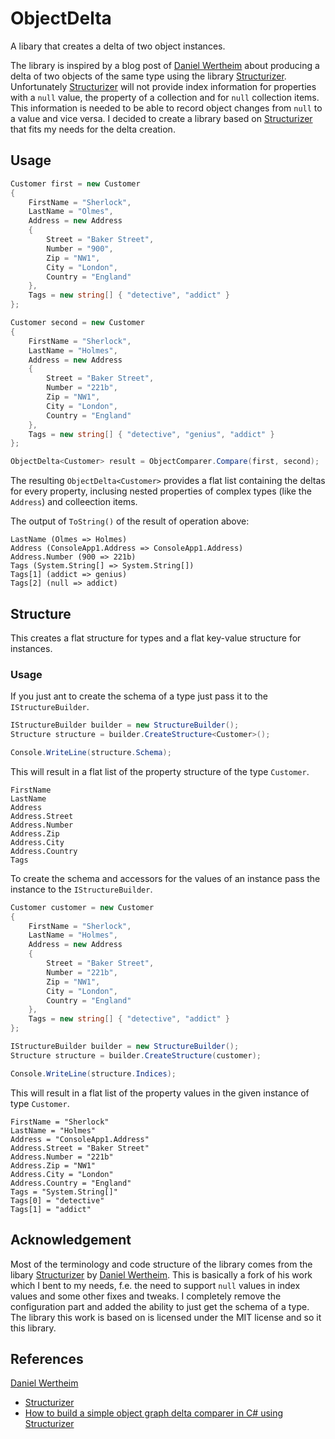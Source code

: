 # ObjectDelta

A libary that creates a delta of two object instances.

The library is inspired by a blog post of [Daniel Wertheim](https://github.com/danielwertheim) about
producing a delta of two objects of the same type using the library [Structurizer](https://github.com/danielwertheim/structurizer).
Unfortunately [Structurizer](https://github.com/danielwertheim/structurizer) will not provide index information 
for properties with a ```null``` value, the property of a collection and for ```null``` collection items.
This information is needed to be able to record object changes from ```null``` to a value and vice versa. 
I decided to create a library based on [Structurizer](https://github.com/danielwertheim/structurizer) that fits 
my needs for the delta creation.

## Usage

```C#
Customer first = new Customer
{
	FirstName = "Sherlock",
	LastName = "Olmes",
	Address = new Address
	{
		Street = "Baker Street",
		Number = "900",
		Zip = "NW1",
		City = "London",
		Country = "England"
	},
	Tags = new string[] { "detective", "addict" }
};

Customer second = new Customer
{
	FirstName = "Sherlock",
	LastName = "Holmes",
	Address = new Address
	{
		Street = "Baker Street",
		Number = "221b",
		Zip = "NW1",
		City = "London",
		Country = "England"
	},
	Tags = new string[] { "detective", "genius", "addict" }
};

ObjectDelta<Customer> result = ObjectComparer.Compare(first, second);
```

The resulting ```ObjectDelta<Customer>``` provides a flat list containing the deltas for every property,
inclusing nested properties of complex types (like the ```Address```) and colleection items. 

The output of ```ToString()``` of the result of operation above:

```plain
LastName (Olmes => Holmes)
Address (ConsoleApp1.Address => ConsoleApp1.Address)
Address.Number (900 => 221b)
Tags (System.String[] => System.String[])
Tags[1] (addict => genius)
Tags[2] (null => addict)
```

## Structure

This creates a flat structure for types and a flat key-value structure for instances.

### Usage

If you just ant to create the schema of a type just pass it to the ```IStructureBuilder```.

```C#
IStructureBuilder builder = new StructureBuilder();
Structure structure = builder.CreateStructure<Customer>();

Console.WriteLine(structure.Schema);
```

This will result in a flat list of the property structure of the type ```Customer```.

```plain
FirstName
LastName
Address
Address.Street
Address.Number
Address.Zip
Address.City
Address.Country
Tags
```

To create the schema and accessors for the values of an instance pass the instance to the ```IStructureBuilder```.

```C#
Customer customer = new Customer
{
	FirstName = "Sherlock",
	LastName = "Holmes",
	Address = new Address
	{
		Street = "Baker Street",
		Number = "221b",
		Zip = "NW1",
		City = "London",
		Country = "England"
	},
	Tags = new string[] { "detective", "addict" }
};

IStructureBuilder builder = new StructureBuilder();
Structure structure = builder.CreateStructure(customer);

Console.WriteLine(structure.Indices);
```

This will result in a flat list of the property values in the given instance of type ```Customer```.

```plain
FirstName = "Sherlock"
LastName = "Holmes"
Address = "ConsoleApp1.Address"
Address.Street = "Baker Street"
Address.Number = "221b"
Address.Zip = "NW1"
Address.City = "London"
Address.Country = "England"
Tags = "System.String[]"
Tags[0] = "detective"
Tags[1] = "addict"
```

## Acknowledgement

Most of the terminology and code structure of the library comes from the libary [Structurizer](https://github.com/danielwertheim/structurizer)
by [Daniel Wertheim](https://github.com/danielwertheim). This is basically a fork of his work which I bent to my needs, f.e. the need
to support ```null``` values in index values and some other fixes and tweaks. I completely remove the configuration part and added the
ability to just get the schema of a type. The library this work is based on is licensed under the MIT license and so it this library.

## References

[Daniel Wertheim](https://github.com/danielwertheim)
	
- [Structurizer](https://github.com/danielwertheim/structurizer)
- [How to build a simple object graph delta comparer in C# using Structurizer](https://danielwertheim.se/how-to-build-a-simple-object-graph-delta-comparer-in-csharp-using-structurizer/)
